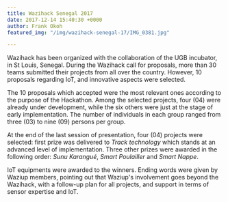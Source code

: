 ```yaml
---
title: Wazihack Senegal 2017
date: 2017-12-14 15:40:30 +0000
author: Frank Okoh
featured_img: "/img/wazihack-senegal-17/IMG_0381.jpg"

---
```

Wazihack has been organized with the collaboration of the UGB incubator, in St Louis, Senegal. During the Wazihack call for proposals, more than 30 teams submitted their projects from all over the country. However, 10 proposals regarding IoT, and innovative aspects were selected. 

<!--more-->

The 10 proposals which accepted were the most relevant ones according to the purpose of the Hackathon. Among the selected projects, four (04) were already under development, while the six others were just at the stage of early implementation. The number of individuals in each group ranged from three (03) to nine (09) persons per group. 

At the end of the last session of presentation, four (04) projects were selected:
first prize was delivered to *Track technology* which stands at an advanced level of implementation. Three other prizes were awarded in the following order: _Sunu Karangué_, _Smart Poulailler_ and _Smart Nappe_.

IoT equipments were awarded to the winners. Ending words were given by Waziup members, pointing out that Waziup's involvement goes beyond the Wazihack, with a follow-up plan for all projects, and support in terms of sensor expertise and IoT.
